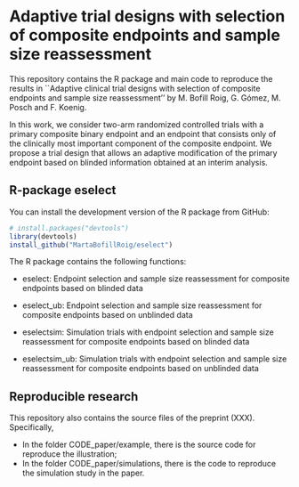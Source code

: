 # Adaptive trial designs with selection of composite endpoints and sample size reassessment


This repository contains the R package and main code to reproduce the results in ``Adaptive clinical trial designs with selection of composite endpoints and sample size reassessment’’ by M. Bofill Roig,  G. Gómez, M. Posch and F. Koenig.

In this work, we consider two-arm randomized controlled trials with a primary composite binary endpoint and an endpoint that consists only of the clinically most important component of the composite endpoint. We propose a trial design that allows an adaptive modification of the primary endpoint based on blinded information obtained at an interim analysis.


## R-package **eselect**

You can install the development version of the R package from GitHub:

``` r
# install.packages("devtools")
library(devtools)
install_github("MartaBofillRoig/eselect")
```

The R package contains the following functions:

- eselect: Endpoint selection and sample size reassessment for composite endpoints based on blinded data

- eselect_ub: Endpoint selection and sample size reassessment for composite endpoints based on unblinded data

- eselectsim: Simulation trials with endpoint selection and sample size reassessment for composite endpoints based on blinded data

- eselectsim_ub: Simulation trials with endpoint selection and sample size reassessment for composite endpoints based on unblinded data


## Reproducible research

This repository also contains the source files of the preprint (XXX). Specifically, 

- In the folder CODE_paper/example, there is the source code for reproduce the illustration; 
- In the folder CODE_paper/simulations, there is the code to reproduce the simulation study in the paper.
